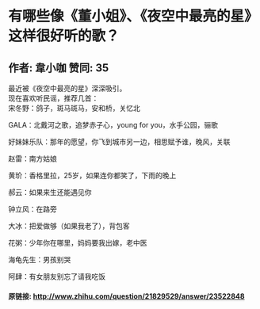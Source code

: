 # 有哪些像《董小姐》、《夜空中最亮的星》这样很好听的歌？
## 作者: 韋小咖  赞同: 35
最近被《夜空中最亮的星》深深吸引。  
现在喜欢听民谣，推荐几首：  
宋冬野：鸽子，斑马斑马，安和桥，关忆北  
  
GALA：北戴河之歌，追梦赤子心，young for you，水手公园，骊歌  
  
好妹妹乐队：那年的愿望，你飞到城市另一边，相思赋予谁，晚风，关联  
  
赵雷：南方姑娘  
  
黄玠：香格里拉，25岁，如果连你都笑了，下雨的晚上  
  
郝云：如果来生还能遇见你  
  
钟立风：在路旁  
  
大冰：把爱做够（如果我老了），背包客  
  
花粥：少年你在哪里，妈妈要我出嫁，老中医  
  
海龟先生：男孩别哭  
  
阿肆：有女朋友别忘了请我吃饭

#### 原链接: http://www.zhihu.com/question/21829529/answer/23522848